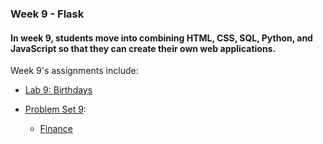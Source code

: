 ### Week 9 - Flask
#### In week 9, students move into combining HTML, CSS, SQL, Python, and JavaScript so that they can create their own web applications.

Week 9's assignments include:
* [Lab 9: Birthdays](https://cs50.harvard.edu/x/2023/labs/9/)

* [Problem Set 9](https://cs50.harvard.edu/x/2023/psets/9/):
  - [Finance](https://cs50.harvard.edu/x/2023/psets/9/finance/)
